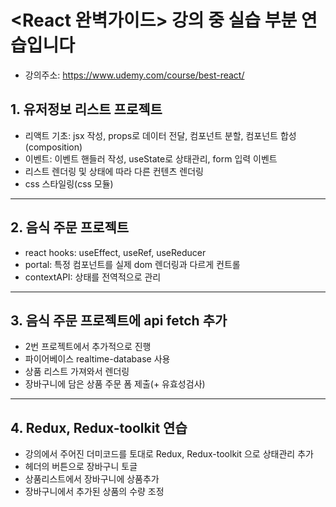 # <React 완벽가이드> 강의 중 실습 부분 연습입니다

- 강의주소: https://www.udemy.com/course/best-react/

## 1. 유저정보 리스트 프로젝트

- 리액트 기초: jsx 작성, props로 데이터 전달, 컴포넌트 분할, 컴포넌트 합성(composition)
- 이벤트: 이벤트 핸들러 작성, useState로 상태관리, form 입력 이벤트
- 리스트 렌더링 및 상태에 따라 다른 컨텐츠 렌더링
- css 스타일링(css 모듈)

---

## 2. 음식 주문 프로젝트

- react hooks: useEffect, useRef, useReducer
- portal: 특정 컴포넌트를 실제 dom 렌더링과 다르게 컨트롤
- contextAPI: 상태를 전역적으로 관리

---

## 3. 음식 주문 프로젝트에 api fetch 추가

- 2번 프로젝트에서 추가적으로 진행
- 파이어베이스 realtime-database 사용
- 상품 리스트 가져와서 렌더링
- 장바구니에 담은 상품 주문 폼 제출(+ 유효성검사)

---

## 4. Redux, Redux-toolkit 연습

- 강의에서 주어진 더미코드를 토대로 Redux, Redux-toolkit 으로 상태관리 추가
- 헤더의 버튼으로 장바구니 토글
- 상품리스트에서 장바구니에 상품추가
- 장바구니에서 추가된 상품의 수량 조정
